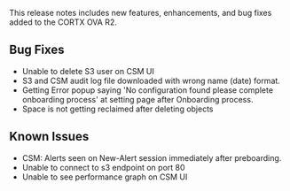 This release notes includes new features, enhancements, and bug fixes added to the CORTX OVA R2.


## Bug Fixes

- Unable to delete S3 user on CSM UI
- S3 and CSM audit log file downloaded with wrong name (date) format.
- Getting Error popup saying 'No configuration found please complete onboarding process' at setting page after Onboarding process.
- Space is not getting reclaimed after deleting objects


## Known Issues

- CSM: Alerts seen on New-Alert session immediately after preboarding.
- Unable to connect to s3 endpoint on port 80
- Unable to see performance graph on CSM UI
